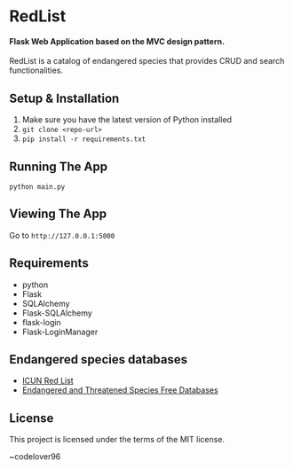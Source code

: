 # RedList
#### Flask Web Application based on the MVC design pattern.
RedList is a catalog of endangered species that provides CRUD and search functionalities.

## Setup & Installation

1. Make sure you have the latest version of Python installed
2. ```git clone <repo-url>```
3. ```pip install -r requirements.txt```

## Running The App
``` python main.py ```

## Viewing The App
Go to `http://127.0.0.1:5000`

## Requirements
- python
- Flask
- SQLAlchemy
- Flask-SQLAlchemy
- flask-login
- Flask-LoginManager

## Endangered species databases
- [ICUN Red List](https://www.iucnredlist.org/)
- [Endangered and Threatened Species Free Databases
](https://guides.loc.gov/endangered-species/electronic-resources/free-databases)

## License
This project is licensed under the terms of the MIT license.


~codelover96